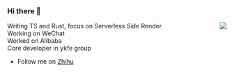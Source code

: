 ### Hi there 👋

<img align="right" src="https://github-readme-stats.vercel.app/api?username=zhangyuang&show_icons=true&theme=cobalt&hide_title=true" />

Writing TS and Rust, focus on Serverless Side Render   
Working on WeChat  
Worked on Alibaba  
Core developer in ykfe group  

- Follow me on [Zhihu](https://www.zhihu.com/people/zhang-yu-ang-67)
